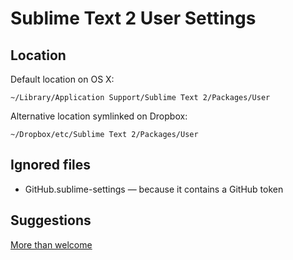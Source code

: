 # Sublime Text 2 User Settings #

## Location ##

Default location on OS X:

`~/Library/Application Support/Sublime Text 2/Packages/User`

Alternative location symlinked on Dropbox:

`~/Dropbox/etc/Sublime Text 2/Packages/User`

## Ignored files ##

* GitHub.sublime-settings — because it contains a GitHub token

## Suggestions ##

[More than welcome](https://github.com/matijs/Sublime-Text-2-User-Settings/issues)

